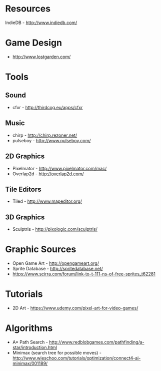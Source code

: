 Resources
=========

IndieDB - http://www.indiedb.com/

Game Design
===========

* http://www.lostgarden.com/

Tools
=====

Sound
-----

* cfxr - http://thirdcog.eu/apps/cfxr

Music
-----

* chirp - http://chirp.rezoner.net/
* pulseboy - http://www.pulseboy.com/

2D Graphics
-----------

* Pixelmator - http://www.pixelmator.com/mac/
* Overlap2d - http://overlap2d.com/

Tile Editors
------------

* Tiled - http://www.mapeditor.org/

3D Graphics
-----------

* Sculptris - http://pixologic.com/sculptris/

Graphic Sources
===============

* Open Game Art - http://opengameart.org/
* Sprite Database - http://spritedatabase.net/
* https://www.scirra.com/forum/link-to-t-111-ns-of-free-sprites_t62281

Tutorials
=========

* 2D Art - https://www.udemy.com/pixel-art-for-video-games/

Algorithms
==========

* A* Path Search - http://www.redblobgames.com/pathfinding/a-star/introduction.html
* Minimax (search tree for possible moves) - http://www.wieschoo.com/tutorials/optimization/connect4-ai-minimax/001189/
